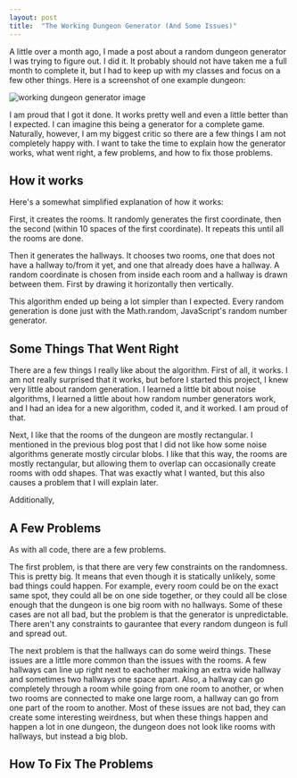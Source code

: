 ```yaml
---
layout: post
title:  "The Working Dungeon Generator (And Some Issues)"
---
```


A little over a month ago, I made a post about a random dungeon generator I was trying to figure out. I did it. It probably should not have taken me a full month to complete it, but I had to keep up with my classes and focus on a few other things. Here is a screenshot of one example dungeon:

![working dungeon generator image](/blog/images/2018-11-14-working-dungeon-generator.png)

I am proud that I got it done. It works pretty well and even a little better than I expected. I can imagine this being a generator for a complete game. Naturally, however, I am my biggest critic so there are a few things I am not completely happy with. I want to take the time to explain how the generator works, what went right, a few problems, and how to fix those problems.

## How it works

Here's a somewhat simplified explanation of how it works:

First, it creates the rooms. It randomly generates the first coordinate, then the second (within 10 spaces of the first coordinate). It repeats this until all the rooms are done.

Then it generates the hallways. It chooses two rooms, one that does not have a hallway to/from it yet, and one that already does have a hallway. A random coordinate is chosen from inside each room and a hallway is drawn between them. First by drawing it horizontally then vertically.

This algorithm ended up being a lot simpler than I expected. Every random generation is done just with the Math.random, JavaScript's random number generator.

## Some Things That Went Right

There are a few things I really like about the algorithm. First of all, it works. I am not really surprised that it works, but before I started this project, I knew very little about random generation. I learned a little bit about noise algorithms, I learned a little about how random number generators work, and I had an idea for a new algorithm, coded it, and it worked. I am proud of that.

Next, I like that the rooms of the dungeon are mostly rectangular. I mentioned in the previous blog post that I did not like how some noise algorithms generate mostly circular blobs. I like that this way, the rooms are mostly rectangular, but allowing them to overlap can occasionally create rooms with odd shapes. That was exactly what I wanted, but this also causes a problem that I will explain later.

Additionally, 

## A Few Problems

As with all code, there are a few problems.

The first problem, is that there are very few constraints on the randomness. This is pretty big. It means that even though it is statically unlikely, some bad things could happen. For example, every room could be on the exact same spot, they could all be on one side together, or they could all be close enough that the dungeon is one big room with no hallways. Some of these cases are not all bad, but the problem is that the generator is unpredictable. There aren't any constraints to gaurantee that every random dungeon is full and spread out.

The next problem is that the hallways can do some weird things. These issues are a little more common than the issues with the rooms. A few hallways can line up right next to eachother making an extra wide hallway and sometimes two hallways one space apart. Also, a hallway can go completely through a room while going from one room to another, or when two rooms are connected to make one large room, a hallway can go from one part of the room to another. Most of these issues are not bad, they can create some interesting weirdness, but when these things happen and happen a lot in one dungeon, the dungeon does not look like rooms with hallways, but instead a big blob.

## How To Fix The Problems



